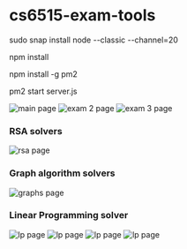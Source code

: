 # cs6515-exam-tools
sudo snap install node --classic --channel=20

npm install

npm install -g pm2

pm2 start server.js

![main page](docs/images/main.jpg?raw=true)
![exam 2 page](docs/images/exam2.jpg?raw=true)
![exam 3 page](docs/images/exam3.jpg?raw=true)

### RSA solvers
![rsa page](docs/images/rsa.jpg?raw=true)

### Graph algorithm solvers
![graphs page](docs/images/graphs.jpg?raw=true)

### Linear Programming solver
![lp page](docs/images/lp1.jpg?raw=true)
![lp page](docs/images/lp2.jpg?raw=true)
![lp page](docs/images/lp3.jpg?raw=true)
![lp page](docs/images/lp4.jpg?raw=true)